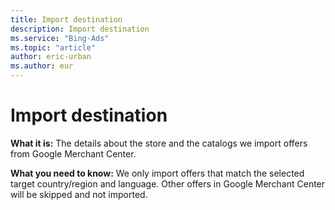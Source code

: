 ```yaml
---
title: Import destination
description: Import destination
ms.service: "Bing-Ads"
ms.topic: "article"
author: eric-urban
ms.author: eur
---
```


# Import destination

**What it is:** The details about the store and the catalogs we import offers from Google Merchant Center.

**What you need to know:** We only import offers that match the selected target country/region and language. Other offers in Google Merchant Center will be skipped and not imported.


